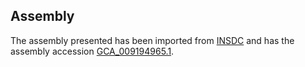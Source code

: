 
Assembly
--------

The assembly presented has been imported from 
[INSDC](http://www.insdc.org) and has the assembly accession
[GCA\_009194965.1](http://www.ebi.ac.uk/ena/data/view/GCA_009194965.1).

